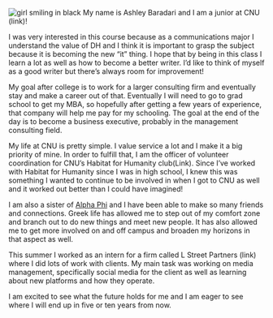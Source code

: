 
![girl smiling in black](https://ashleybaradari.github.io/ashleybaradari/images/FAC0C840-A8C8-48E3-AF55-D37F944D5431.jpeg)
My name is Ashley Baradari and I am a junior at CNU (link)! 

I was very interested in this course because as a communications major I understand the value of DH and I think it is important to grasp the subject because it is becoming the new “it” thing. I hope that by being in this class I learn a lot as well as how to become a better writer. I’d like to think of myself as a good writer but there’s always room for improvement! 

My goal after college is to work for a larger consulting firm and eventually stay and make a career out of that. Eventually I will need to go to grad school to get my MBA, so hopefully after getting a few years of experience, that company will help me pay for my schooling. The goal at the end of the day is to become a business executive, probably in the management consulting field. 

My life at CNU is pretty simple. I value service a lot and I make it a big priority of mine. In order to fulfill that, I am the officer of volunteer coordination for CNU’s Habitat for Humanity club(Link). Since I’ve worked with Habitat for Humanity since I was in high school, I knew this was something I wanted to continue to be involved in when I got to CNU as well and it worked out better than I could have imagined! 

I am also a sister of [Alpha Phi](http://www.cnualphaphi.com/) and I have been able to make so many friends and connections. Greek life has allowed me to step out of my comfort zone and branch out to do new things and meet new people. It has also allowed me to get more involved on and off campus and broaden my horizons in that aspect as well. 

This summer I worked as an intern for a firm called L Street Partners (link) where I did lots of work with clients. My main task was working on media management, specifically social media for the client as well as learning about new platforms and how they operate. 

I am excited to see what the future holds for me and I am eager to see where I will end up in five or ten years from now. 
